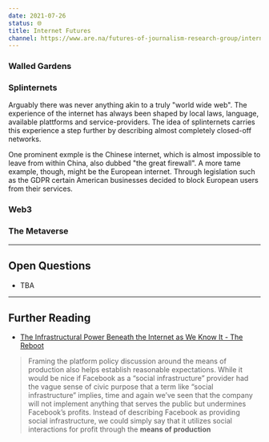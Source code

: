 ```yaml
---
date: 2021-07-26
status: 🌐
title: Internet Futures
channel: https://www.are.na/futures-of-journalism-research-group/internet-futures-foj
---
```


### Walled Gardens

### Splinternets
Arguably there was never anything akin to a truly "world wide web". The experience of the internet has always been shaped by local laws, language, available plattforms and service-providers. The idea of splinternets carries this experience a step further by describing almost completely closed-off networks.

One prominent exmple is the Chinese internet, which is almost impossible to leave from within China, also dubbed "the great firewall". A more tame example, though, might be the European internet. Through legislation such as the GDPR certain American businesses decided to block European users from their services.

### Web3

### The Metaverse

----

## Open Questions

- TBA

----

## Further Reading
- [The Infrastructural Power Beneath the Internet as We Know It - The Reboot](https://thereboot.com/the-infrastructural-power-beneath-the-internet-as-we-know-it/?utm_campaign=Johannes%20Klingebiel&utm_medium=email&utm_source=Revue%20newsletter)
> Framing the platform policy discussion around the means of production also helps establish reasonable expectations. While it would be nice if Facebook as a “social infrastructure” provider had the vague sense of civic purpose that a term like “social infrastructure” implies, time and again we’ve seen that the company will not implement anything that serves the public but undermines Facebook’s profits. Instead of describing Facebook as providing social infrastructure, we could simply say that it utilizes social interactions for profit through the __means of production__